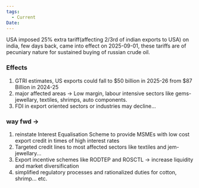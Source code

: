 ```yaml
---
tags:
  - Current
Date:
---
```

USA imposed 25% extra tariff(affecting 2/3rd of indian exports to USA) on india, few days back, came into effect on 2025-09-01,
these tariffs are of pecuniary nature for sustained buying of russian crude oil.
### Effects
1. GTRI estimates, US exports could fall to $50 billion in 2025-26 from $87 Billion in 2024-25
2. major affected areas -> Low margin, labour intensive sectors like gems-jewellary, textiles, shrimps, auto components.
3. FDI in export oriented sectors or industries may decline...
### way fwd  -> 
1. reinstate Interest Equalisation Scheme to provide MSMEs with low cost export credit in times of high interest rates
2. Targeted credit lines to most affected sectors like textiles and jem-jewellary...
3. Export incentive schemes like RODTEP and ROSCTL -> increase liquidity and market diversification
4. simplified regulatory processes and rationalized duties for cotton, shrimp... etc.